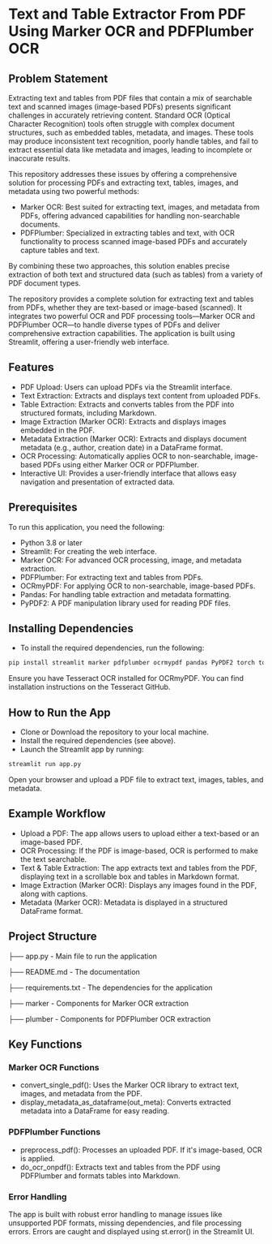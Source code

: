 # Text and Table Extractor From PDF Using Marker OCR and PDFPlumber OCR
## Problem Statement
Extracting text and tables from PDF files that contain a mix of searchable text and scanned images (image-based PDFs) presents significant challenges in accurately retrieving content. Standard OCR (Optical Character Recognition) tools often struggle with complex document structures, such as embedded tables, metadata, and images. These tools may produce inconsistent text recognition, poorly handle tables, and fail to extract essential data like metadata and images, leading to incomplete or inaccurate results.

This repository addresses these issues by offering a comprehensive solution for processing PDFs and extracting text, tables, images, and metadata using two powerful methods:

- Marker OCR: Best suited for extracting text, images, and metadata from PDFs, offering advanced capabilities for handling non-searchable documents.
- PDFPlumber: Specialized in extracting tables and text, with OCR functionality to process scanned image-based PDFs and accurately capture tables and text.

By combining these two approaches, this solution enables precise extraction of both text and structured data (such as tables) from a variety of PDF document types.

The repository provides a complete solution for extracting text and tables from PDFs, whether they are text-based or image-based (scanned). It integrates two powerful OCR and PDF processing tools—Marker OCR and PDFPlumber OCR—to handle diverse types of PDFs and deliver comprehensive extraction capabilities. The application is built using Streamlit, offering a user-friendly web interface.

## Features
- PDF Upload: Users can upload PDFs via the Streamlit interface.
- Text Extraction: Extracts and displays text content from uploaded PDFs.
- Table Extraction: Extracts and converts tables from the PDF into structured formats, including Markdown.
- Image Extraction (Marker OCR): Extracts and displays images embedded in the PDF.
- Metadata Extraction (Marker OCR): Extracts and displays document metadata (e.g., author, creation date) in a DataFrame format.
- OCR Processing: Automatically applies OCR to non-searchable, image-based PDFs using either Marker OCR or PDFPlumber.
- Interactive UI: Provides a user-friendly interface that allows easy navigation and presentation of extracted data.

## Prerequisites
To run this application, you need the following:

- Python 3.8 or later
- Streamlit: For creating the web interface.
- Marker OCR: For advanced OCR processing, image, and metadata extraction.
- PDFPlumber: For extracting text and tables from PDFs.
- OCRmyPDF: For applying OCR to non-searchable, image-based PDFs.
- Pandas: For handling table extraction and metadata formatting.
- PyPDF2: A PDF manipulation library used for reading PDF files.

## Installing Dependencies
- To install the required dependencies, run the following:

``` bash
pip install streamlit marker pdfplumber ocrmypdf pandas PyPDF2 torch torchvision torchaudio
```
Ensure you have Tesseract OCR installed for OCRmyPDF. You can find installation instructions on the Tesseract GitHub.

## How to Run the App
- Clone or Download the repository to your local machine.
- Install the required dependencies (see above).
- Launch the Streamlit app by running:
``` bash
streamlit run app.py
```
Open your browser and upload a PDF file to extract text, images, tables, and metadata.

## Example Workflow
- Upload a PDF: The app allows users to upload either a text-based or an image-based PDF.
- OCR Processing: If the PDF is image-based, OCR is performed to make the text searchable.
- Text & Table Extraction: The app extracts text and tables from the PDF, displaying text in a scrollable box and tables in Markdown format.
- Image Extraction (Marker OCR): Displays any images found in the PDF, along with captions.
- Metadata (Marker OCR): Metadata is displayed in a structured DataFrame format.

## Project Structure

├── app.py - Main file to run the application

├── README.md - The documentation

├── requirements.txt - The dependencies for the application

├── marker - Components for Marker OCR extraction

├── plumber - Components for PDFPlumber OCR extraction


## Key Functions
### Marker OCR Functions
- convert_single_pdf(): Uses the Marker OCR library to extract text, images, and metadata from the PDF.
- display_metadata_as_dataframe(out_meta): Converts extracted metadata into a DataFrame for easy reading.
### PDFPlumber Functions
- preprocess_pdf(): Processes an uploaded PDF. If it's image-based, OCR is applied.
- do_ocr_onpdf(): Extracts text and tables from the PDF using PDFPlumber and formats tables into Markdown.
### Error Handling 
The app is built with robust error handling to manage issues like unsupported PDF formats, missing dependencies, and file processing errors. Errors are caught and displayed using st.error() in the Streamlit UI.










